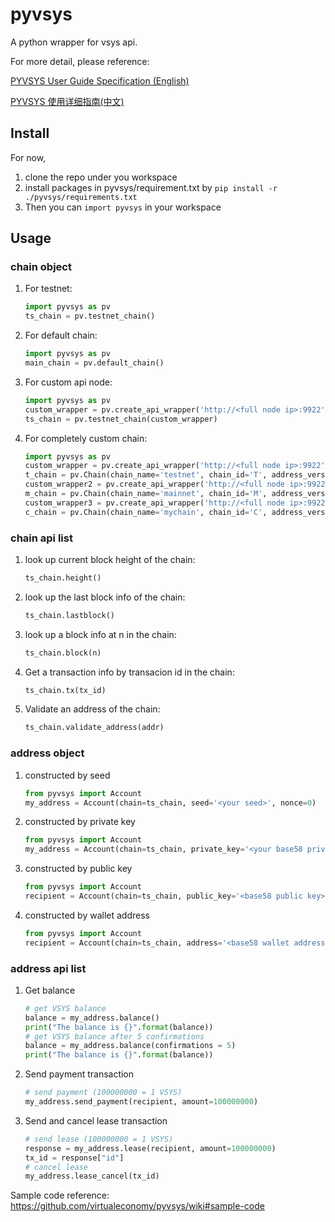 # pyvsys
A python wrapper for vsys api.

For more detail, please reference:

[PYVSYS User Guide Specification (English)](https://github.com/virtualeconomy/pyvsys/wiki/PYVSYS-User-Guide-Specification-%28English%29)

[PYVSYS 使用详细指南(中文)](https://github.com/virtualeconomy/pyvsys/wiki/PYVSYS-使用详细指南%28中文%29)

## Install
For now, 
1. clone the repo under you workspace
2. install packages in pyvsys/requirement.txt by 
```pip install -r ./pyvsys/requirements.txt```
3. Then you can ```import pyvsys``` in your workspace

## Usage

### chain object
1. For testnet:
    ```python
    import pyvsys as pv
    ts_chain = pv.testnet_chain()
    ```
2. For default chain:
    ```python
    import pyvsys as pv
    main_chain = pv.default_chain()
    ```

3. For custom api node:
    ```python
    import pyvsys as pv
    custom_wrapper = pv.create_api_wrapper('http://<full node ip>:9922', api_key='')
    ts_chain = pv.testnet_chain(custom_wrapper)
    ```

4. For completely custom chain:
    ```python
    import pyvsys as pv
    custom_wrapper = pv.create_api_wrapper('http://<full node ip>:9922', api_key='')
    t_chain = pv.Chain(chain_name='testnet', chain_id='T', address_version=5, api_wrapper=custom_wrapper)
    custom_wrapper2 = pv.create_api_wrapper('http://<full node ip>:9922', api_key='')
    m_chain = pv.Chain(chain_name='mainnet', chain_id='M', address_version=5, api_wrapper=custom_wrapper2)
    custom_wrapper3 = pv.create_api_wrapper('http://<full node ip>:9922', api_key='')
    c_chain = pv.Chain(chain_name='mychain', chain_id='C', address_version=1, api_wrapper=custom_wrapper3)
    ```

### chain api list
1. look up current block height of the chain:
    ```python
    ts_chain.height()
    ```

2. look up the last block info of the chain:
    ```python
    ts_chain.lastblock()
    ```


3. look up a block info at n in the chain:
    ```python
    ts_chain.block(n)
    ```

4. Get a transaction info by transacion id in the chain:
    ```python
    ts_chain.tx(tx_id)
    ```
    
5. Validate an address of the chain:
    ```python
    ts_chain.validate_address(addr)
    ```

### address object
1. constructed by seed
    ```python
    from pyvsys import Account
    my_address = Account(chain=ts_chain, seed='<your seed>', nonce=0)
    ```
2. constructed by private key
    ```python
    from pyvsys import Account
    my_address = Account(chain=ts_chain, private_key='<your base58 private key>')
    ```
3. constructed by public key
    ```python
    from pyvsys import Account
    recipient = Account(chain=ts_chain, public_key='<base58 public key>')
    ```
4. constructed by wallet address
    ```python
    from pyvsys import Account
    recipient = Account(chain=ts_chain, address='<base58 wallet address>')
    ```
 
### address api list
1. Get balance
    ```python
    # get VSYS balance
    balance = my_address.balance()
    print("The balance is {}".format(balance))
    # get VSYS balance after 5 confirmations 
    balance = my_address.balance(confirmations = 5)
    print("The balance is {}".format(balance))
    ```
2. Send payment transaction
    ```python
    # send payment (100000000 = 1 VSYS)
    my_address.send_payment(recipient, amount=100000000)
    ```
3. Send and cancel lease transaction
    ```python
    # send lease (100000000 = 1 VSYS)
    response = my_address.lease(recipient, amount=100000000)
    tx_id = response["id"]
    # cancel lease
    my_address.lease_cancel(tx_id)
    ```
    
Sample code reference: https://github.com/virtualeconomy/pyvsys/wiki#sample-code
